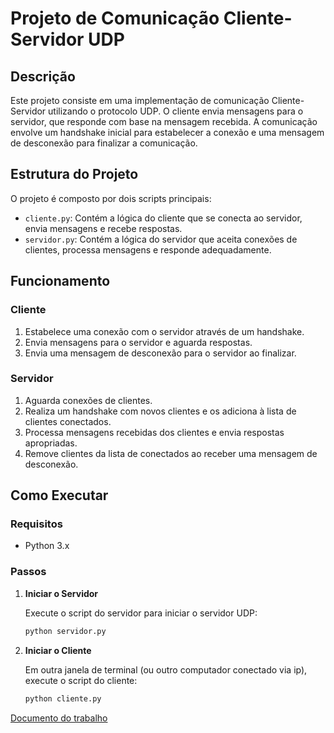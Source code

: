 # Projeto de Comunicação Cliente-Servidor UDP

## Descrição

Este projeto consiste em uma implementação de comunicação Cliente-Servidor utilizando o protocolo UDP. O cliente envia mensagens para o servidor, que responde com base na mensagem recebida. A comunicação envolve um handshake inicial para estabelecer a conexão e uma mensagem de desconexão para finalizar a comunicação.

## Estrutura do Projeto

O projeto é composto por dois scripts principais:

- `cliente.py`: Contém a lógica do cliente que se conecta ao servidor, envia mensagens e recebe respostas.
- `servidor.py`: Contém a lógica do servidor que aceita conexões de clientes, processa mensagens e responde adequadamente.

## Funcionamento

### Cliente

1. Estabelece uma conexão com o servidor através de um handshake.
2. Envia mensagens para o servidor e aguarda respostas.
3. Envia uma mensagem de desconexão para o servidor ao finalizar.

### Servidor

1. Aguarda conexões de clientes.
2. Realiza um handshake com novos clientes e os adiciona à lista de clientes conectados.
3. Processa mensagens recebidas dos clientes e envia respostas apropriadas.
4. Remove clientes da lista de conectados ao receber uma mensagem de desconexão.

## Como Executar

### Requisitos

- Python 3.x

### Passos

1. **Iniciar o Servidor**

   Execute o script do servidor para iniciar o servidor UDP:

   ```sh
   python servidor.py
   ```

2. **Iniciar o Cliente**

   Em outra janela de terminal (ou outro computador conectado via ip), execute o script do cliente:

   ```sh
   python cliente.py
   ```

[Documento do trabalho](https://github.com/leoFagundes/UDP--Project/blob/main/assets/github/ASD%20-%20Volunt%C3%A1ria.docx)
